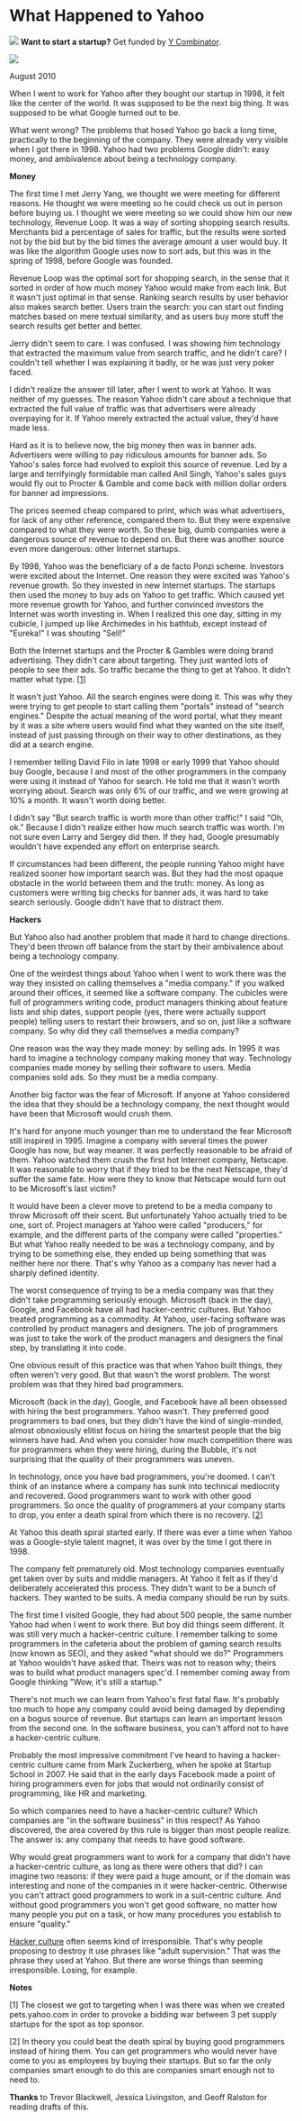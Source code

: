 # What Happened to Yahoo 


![](http://www.virtumundo.com/images/spacer.gif)
**Want to start a startup?** Get funded by
[Y Combinator](http://ycombinator.com/apply.html).

  
![](http://www.virtumundo.com/images/spacer.gif)


August 2010  
  
When I went to work for Yahoo after they bought our startup in 1998,
it felt like the center of the world. It was supposed to be the
next big thing. It was supposed to be what Google turned out to
be.  
  
What went wrong? The problems that hosed Yahoo go back a long time,
practically to the beginning of the company. They were already
very visible when I got there in 1998. Yahoo had two problems
Google didn't: easy money, and ambivalence about being a technology
company.  
  
**Money**  
  
The first time I met Jerry Yang, we thought we were meeting for
different reasons. He thought we were meeting so he could check
us out in person before buying us. I thought we were meeting so we
could show him our new technology, Revenue Loop. It was a way of
sorting shopping search results. Merchants bid a percentage of
sales for traffic, but the results were sorted not by the bid but
by the bid times the average amount a user would buy. It was
like the algorithm Google uses now to sort ads, but this was in the
spring of 1998, before Google was founded.  
  
Revenue Loop was the optimal sort for shopping search, in the sense
that it sorted in order of how much money Yahoo would make from
each link. But it wasn't just optimal in that sense. Ranking
search results by user behavior also makes search better. Users
train the search: you can start out finding matches based on mere
textual similarity, and as users buy more stuff the search results
get better and better.  
  
Jerry didn't seem to care. I was confused. I was showing him
technology that extracted the maximum value from search traffic,
and he didn't care? I couldn't tell whether I was explaining it
badly, or he was just very poker faced.  
  
I didn't realize the answer till later, after I went to work at
Yahoo. It was neither of my guesses. The reason Yahoo didn't care
about a technique that extracted the full value of traffic was that
advertisers were already overpaying for it. If Yahoo merely extracted
the actual value, they'd have made less.  
  
Hard as it is to believe now, the big money then was in banner ads.
Advertisers were willing to pay ridiculous amounts for banner ads.
So Yahoo's sales force had evolved to exploit this source of revenue.
Led by a large and terrifyingly formidable man called Anil Singh,
Yahoo's sales guys would fly out to Procter & Gamble and come back
with million dollar orders for banner ad impressions.  
  
The prices seemed cheap compared to print, which was what advertisers,
for lack of any other reference, compared them to. But they were
expensive compared to what they were worth. So these big, dumb
companies were a dangerous source of revenue to depend on. But
there was another source even more dangerous: other Internet startups.  
  
By 1998, Yahoo was the beneficiary of a de facto Ponzi scheme.
Investors were excited about the Internet. One reason they were
excited was Yahoo's revenue growth. So they invested in new Internet
startups. The startups then used the money to buy ads on Yahoo to
get traffic. Which caused yet more revenue growth for Yahoo, and
further convinced investors the Internet was worth investing in.
When I realized this one day, sitting in my cubicle, I jumped up
like Archimedes in his bathtub, except instead of "Eureka!" I was
shouting "Sell!"  
  
Both the Internet startups and the Procter & Gambles were doing
brand advertising. They didn't care about targeting. They just
wanted lots of people to see their ads. So traffic became the thing
to get at Yahoo. It didn't matter what type.
[[1](#f1n)]  
  
It wasn't just Yahoo. All the search engines were doing it. This
was why they were trying to get people to start calling them "portals"
instead of "search engines." Despite the actual meaning of the word
portal, what they meant by it was a site where users would find
what they wanted on the site itself, instead of just passing through
on their way to other destinations, as they did at a search engine.  
  
I remember telling David Filo in late 1998 or early 1999 that Yahoo
should buy Google, because I and most of the other programmers in
the company were using it instead of Yahoo for search. He told me
that it wasn't worth worrying about. Search was only 6% of our
traffic, and we were growing at 10% a month. It wasn't worth doing
better.  
  
I didn't say "But search traffic is worth more than other traffic!"
I said "Oh, ok." Because I didn't realize either how much search
traffic was worth. I'm not sure even Larry and Sergey did then.
If they had, Google presumably wouldn't have expended any effort
on enterprise search.  
  
If circumstances had been different, the people running Yahoo might
have realized sooner how important search was. But they had the
most opaque obstacle in the world between them and the truth: money.
As long as customers were writing big checks for banner ads, it was
hard to take search seriously. Google didn't have that to distract
them.  
  
**Hackers**  
  
But Yahoo also had another problem that made it hard to change
directions. They'd been thrown off balance from the start by their
ambivalence about being a technology company.  
  
One of the weirdest things about Yahoo when I went to work there
was the way they insisted on calling themselves a "media company."
If you walked around their offices, it seemed like a software
company. The cubicles were full of programmers writing code, product
managers thinking about feature lists and ship dates, support people
(yes, there were actually support people) telling users to restart
their browsers, and so on, just like a software company. So why
did they call themselves a media company?  
  
One reason was the way they made money: by selling ads. In 1995
it was hard to imagine a technology company making money that way.
Technology companies made money by selling their software to users.
Media companies sold ads. So they must be a media company.  
  
Another big factor was the fear of Microsoft. If anyone at Yahoo
considered the idea that they should be a technology company, the
next thought would have been that Microsoft would crush them.  
  
It's hard for anyone much younger than me to understand the fear
Microsoft still inspired in 1995. Imagine a company with several
times the power Google has now, but way meaner. It was perfectly
reasonable to be afraid of them. Yahoo watched them crush the first
hot Internet company, Netscape. It was reasonable to worry that
if they tried to be the next Netscape, they'd suffer the same fate.
How were they to know that Netscape would turn out to be Microsoft's
last victim?  
  
It would have been a clever move to pretend to be a media company
to throw Microsoft off their scent. But unfortunately Yahoo actually
tried to be one, sort of. Project managers at Yahoo were called
"producers," for example, and the different parts of the company
were called "properties." But what Yahoo really needed to be was a
technology company, and by trying to be something else, they ended
up being something that was neither here nor there. That's why
Yahoo as a company has never had a sharply defined identity.  
  
The worst consequence of trying to be a media company was that they
didn't take programming seriously enough. Microsoft (back in the
day), Google, and Facebook have all had hacker-centric cultures.
But Yahoo treated programming as a commodity. At Yahoo, user-facing software
was controlled by product managers and designers. The job of
programmers was just to take the work of the product managers and
designers the final step, by translating it into code.  
  
One obvious result of this practice was that when Yahoo built things,
they often weren't very good. But that wasn't the worst problem.
The worst problem was that they hired bad programmers.  
  
Microsoft (back in the day), Google, and Facebook have all been
obsessed with hiring the best programmers. Yahoo wasn't. They
preferred good programmers to bad ones, but they didn't have the
kind of single-minded, almost obnoxiously elitist focus on hiring
the smartest people that the big winners have had. And when you
consider how much competition there was for programmers when they
were hiring, during the Bubble, it's not surprising that the quality
of their programmers was uneven.  
  
In technology, once you have bad programmers, you're doomed. I
can't think of an instance where a company has sunk into technical
mediocrity and recovered. Good programmers want to work with other
good programmers. So once the quality of programmers at your company
starts to drop, you enter a death spiral from which there is no
recovery.
[[2](#f2n)]  
  
At Yahoo this death spiral started early. If there was ever a time when
Yahoo was a Google-style talent magnet, it was over by the time I
got there in 1998.  
  
The company felt prematurely old. Most technology companies
eventually get taken over by suits and middle managers. At Yahoo
it felt as if they'd deliberately accelerated this process. They
didn't want to be a bunch of hackers. They wanted to be suits. A
media company should be run by suits.  
  
The first time I visited Google, they had about 500 people, the
same number Yahoo had when I went to work there. But boy did things
seem different. It was still very much a hacker-centric culture.
I remember talking to some programmers in the cafeteria about the
problem of gaming search results (now known as SEO), and they asked
"what should we do?" Programmers at Yahoo wouldn't have asked that.
Theirs was not to reason why; theirs was to build what product
managers spec'd. I remember coming away from Google thinking "Wow,
it's still a startup."  
  
There's not much we can learn from Yahoo's first fatal flaw. It's
probably too much to hope any company could avoid being damaged by
depending on a bogus source of revenue. But startups can learn an
important lesson from the second one. In the software business,
you can't afford not to have a hacker-centric culture.  
  
Probably the most impressive commitment I've heard to having a
hacker-centric culture came from Mark Zuckerberg, when he spoke at
Startup School in 2007. He said that in the early days Facebook
made a point of hiring programmers even for jobs that would not
ordinarily consist of programming, like HR and marketing.  
  
So which companies need to have a hacker-centric culture? Which
companies are "in the software business" in this respect? As Yahoo
discovered, the area covered by this rule is bigger than most people
realize. The answer is: any company that needs to have good software.  
  
Why would great programmers want to work for a company that didn't
have a hacker-centric culture, as long as there were others that
did? I can imagine two reasons: if they were paid a huge amount,
or if the domain was interesting and none of the companies in it
were hacker-centric. Otherwise you can't attract good programmers
to work in a suit-centric culture. And without good programmers
you won't get good software, no matter how many people you put on
a task, or how many procedures you establish to ensure "quality."  
  
[Hacker culture](gba.html) 
often seems kind of irresponsible. That's why people
proposing to destroy it use phrases like "adult supervision." That
was the phrase they used at Yahoo. But there are worse things than
seeming irresponsible. Losing, for example.  
  
  
  
  
  

**Notes**  
  
[1]
The closest we got to targeting when I was there was when we
created pets.yahoo.com in order to provoke a bidding war between 3
pet supply startups for the spot as top sponsor.  
  
[2]
In theory you could beat the death spiral by buying good
programmers instead of hiring them. You can get programmers
who would never have come to you as employees by buying their 
startups. But so far the only companies smart enough
to do this are companies smart enough not to need to.  
  
**Thanks** to Trevor Blackwell, Jessica Livingston, and
Geoff Ralston for
reading drafts of this.  
  


